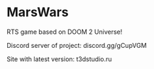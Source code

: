 # MarsWars
RTS game based on DOOM 2 Universe!


Discord server of project: discord.gg/gCupVGM

Site with latest version: t3dstudio.ru